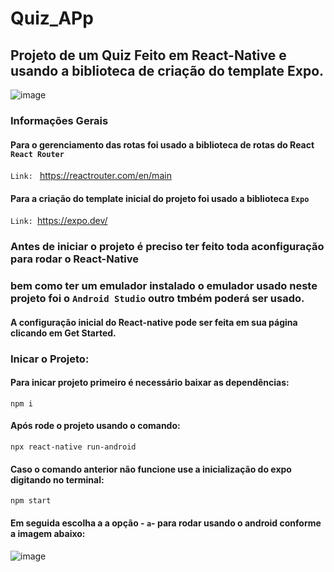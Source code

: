 # Quiz_APp
## Projeto de um Quiz Feito em React-Native e usando a biblioteca de criação do template Expo.
![image](https://github.com/Gabriel-Barth/Quiz_APp/assets/106769175/7d3fe277-b055-4036-b030-a1addb0e510c)

### Informações Gerais
#### Para o gerenciamento das rotas foi usado a biblioteca de rotas do React `React Router`
`Link: ` https://reactrouter.com/en/main
#### Para a criação do template inicial do projeto foi usado a biblioteca  `Expo`
`Link: `https://expo.dev/

### Antes de iniciar o projeto é preciso ter feito toda  aconfiguração para rodar o React-Native 
### bem como ter um emulador instalado o emulador usado neste projeto foi o `Android Studio` outro tmbém poderá ser usado.
#### A configuração inicial do React-native pode ser feita em sua página clicando em Get Started.

### Inicar o Projeto:
#### Para inicar projeto primeiro é necessário baixar as dependências:
```
npm i 
```
#### Após rode o projeto usando o comando:
```
npx react-native run-android
```

#### Caso o comando anterior não funcione use a inicialização do expo digitando no terminal:
```
npm start
```
#### Em seguida escolha a a opção - `a`-  para rodar usando o android conforme a imagem abaixo:
![image](https://github.com/Gabriel-Barth/Quiz_APp/assets/106769175/9ae2b008-5f58-4059-9e3f-2262266424b4)




